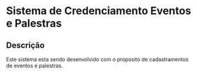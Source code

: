 # Sistema de Credenciamento Eventos e Palestras

## Descrição
Este sistema esta sendo desenvolvido com o proposito de cadastramentos de eventos e palestras.